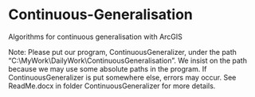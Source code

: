 # Continuous-Generalisation
Algorithms for continuous generalisation with ArcGIS

Note: Please put our program, ContinuousGeneralizer, under the path “C:\MyWork\DailyWork\ContinuousGeneralisation”. We insist on the path because we may use some absolute paths in the program. If ContinuousGeneralizer is put somewhere else, errors may occur. See ReadMe.docx in folder ContinuousGeneralizer for more details.
